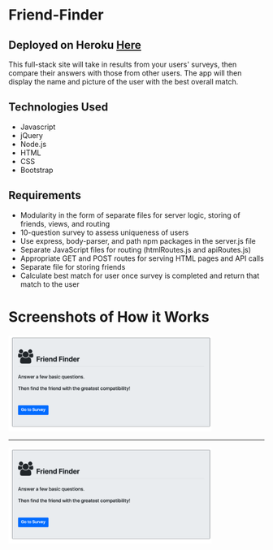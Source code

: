 # Friend-Finder

<h2>Deployed on Heroku <a href="https://peaceful-sea-36908.herokuapp.com">Here</a></h2>

<p>This full-stack site will take in results from your users' surveys, then compare their answers with those from other users. The app will then display the name and picture of the user with the best overall match.</p>

<h2>Technologies Used</h2>
<ul>
<li>Javascript</li>
<li>jQuery</li>
<li>Node.js</li>
<li>HTML</li>
<li>CSS</li>
<li>Bootstrap</li>
</ul>

<h2>Requirements</h2> 
<ul>
<li>Modularity in the form of separate files for server logic, storing of friends, views, and routing</li>
<li>10-question survey to assess uniqueness of users</li>
<li>Use express, body-parser, and path npm packages in the server.js file</li>
<li>Separate JavaScript files for routing (htmlRoutes.js and apiRoutes.js)</li>
<li>Appropriate GET and POST routes for serving HTML pages and API calls</li>
<li>Separate file for storing friends</li>
<li>Calculate best match for user once survey is completed and return that match to the user</li>
</ul>

<h1>Screenshots of How it Works</h1>
 <div>
 <img src="/screenshots/1.png" width="400px"> 
 </div>
<hr>
  <div>
 <img src="/screenshots/1.png" width="400px"> 
 </div>